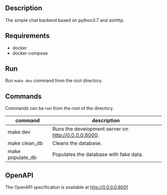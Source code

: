 ## Description

The simple chat backend based on python3.7 and aiohttp.

## Requirements

* docker
* docker-compose

## Run

Run `make dev` command from the root directory.

## Commands

Commands can be run from the root of the directory.

| command | description |
| ------------ | ------------ |
| make dev | Runs the development server on http://0.0.0.0:8000. |
| make clean_db | Cleans the database. |
| make populate_db | Populates the database with fake data. |

## OpenAPI

The OpenAPI specification is available at http://0.0.0.0:8001